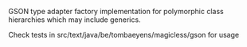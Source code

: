 GSON type adapter factory implementation 
for polymorphic class hierarchies which 
may include generics. 

Check tests in src/text/java/be/tombaeyens/magicless/gson for usage